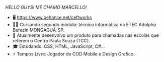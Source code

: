 *HELLO GUYS! ME CHAMO MARCELLO!*

- 🖥️ https://www.behance.net/ceftworks
- 👩‍💻 Cursando segundo módulo: técnico informática na ETEC Adolpho Berezin MONGAGUÁ-SP.
- 🔭 Atualmente desenvolvo um produto para chamadas nas escolas que referem o Centro Paula Souza (TCC).
- 🎓 Estudando: CSS, HTML, JavaScript, C#...
- ⚡ Tempos Livre: Jogador de COD Mobile e Design Grafico.

       
       
